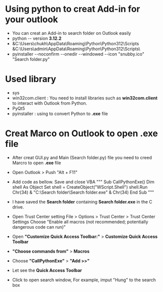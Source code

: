 # Using python to creat Add-in for your outlook 
- You can creat an Add-in to search folder on Outlook easily
- python -- version **3.12.2**
- &C:\Users\chukh\AppData\Roaming\Python\Python312\Scripts\
  &C:\Users\admin\AppData\Roaming\Python\Python312\Scripts\ 
- pyinstaller --noconfirm --onedir --windowed --icon "snubby.ico" "Search folder.py" 

# Used library
- sys
- win32com.client : You need to install libraries such as **win32com.client** to interact with Outlook from Python.
- PyQt5
- pyinstaller : using to convert Python to **.exe** file

# Creat Marco on Outlook to open .exe file
- After creat GUI.py and Main (Search folder.py) file you need to creed Marcro to open **.exe** file 
- Open Outlook > Push "Alt + F11" 
- Add code as bellow. Save and close VBA 
  """
  Sub CallPythonExe()
    Dim shell As Object
    Set shell = CreateObject("WScript.Shell")
    shell.Run Chr(34) & "C:\Search folder\Search folder.exe" & Chr(34)
  End Sub
  """
- I have saved the **Search folder** containing **Search folder.exe** in the C drive.

- Open Trust Center setting 
  File > Options > Trust Center > Trust Center Settings
  Choose "Enable all macros (not recommended; potentially dangerous code can run)"

- Open **"Customize Quick Access Toolbar:"** > **Customize Quick Access Toolbar**
- **"Choose commands from"** > **Macros**
- Choose **"CallPythonExe"** > **"Add >>"**
- Let see the **Quick Access Toolbar**
  [](image/image.png)
- Click to open search window, For example, imput "Hung" to the search box 
  [](image/image1.png)










